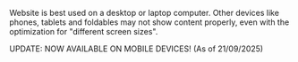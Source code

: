 Website is best used on a desktop or laptop computer. Other devices like phones, tablets and foldables may not show content properly, even with the optimization for "different screen sizes".

UPDATE: NOW AVAILABLE ON MOBILE DEVICES! (As of 21/09/2025)
